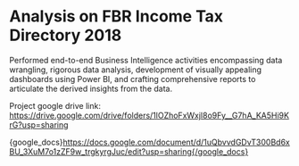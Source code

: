 # Analysis on FBR Income Tax Directory 2018
Performed end-to-end Business Intelligence activities encompassing data wrangling, rigorous data analysis, development of visually appealing dashboards using Power BI, and crafting comprehensive reports to articulate the derived insights from the data.

Project google drive link:
https://drive.google.com/drive/folders/1lOZhoFxWxjl8o9Fy__G7hA_KA5Hi9KrG?usp=sharing

{google_docs}https://docs.google.com/document/d/1uQbvvdGDvT300Bd6xBU_3XuM7o1zZF9w_trgkyrgJuc/edit?usp=sharing{/google_docs}
